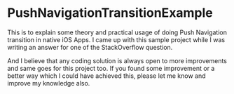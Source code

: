 # PushNavigationTransitionExample
This is to explain some theory and practical usage of doing Push Navigation transition in native iOS Apps.
I came up with this sample project while I was writing an answer for one of the StackOverflow question.

And I believe that any coding solution is always open to more improvements and same goes for this project too.
If you found some improvement or a better way which I could have achieved this, please let me know and improve my knowledge also.
